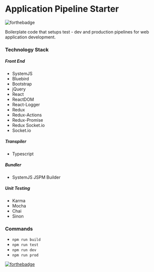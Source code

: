 # Application Pipeline Starter

![forthebadge](http://forthebadge.com/images/badges/makes-people-smile.svg)

Boilerplate code that setups test - dev and production pipelines for web application development.

### Technology Stack

##### Front End
* SystemJS
* Bluebird
* Bootstrap
* jQuery
* React
* ReactDOM
* React-Logger
* Redux
* Redux-Actions
* Redux-Promise
* Redux Socket.io
* Socket.io

##### Transpiler
* Typescript

##### Bundler
* SystemJS JSPM Builder

##### Unit Testing
* Karma
* Mocha
* Chai
* Sinon

### Commands

* ```npm run build```
* ```npm run test```
* ```npm run dev```
* ```npm run prod```

[![forthebadge](http://forthebadge.com/images/badges/built-with-love.svg)](http://nahuel.io)
